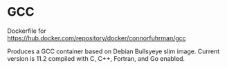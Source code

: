 # GCC
Dockerfile for https://hub.docker.com/repository/docker/connorfuhrman/gcc

Produces a GCC container based on Debian Bullsyeye slim image. Current version is 11.2 compiled with C, C++, Fortran, and Go enabled. 
